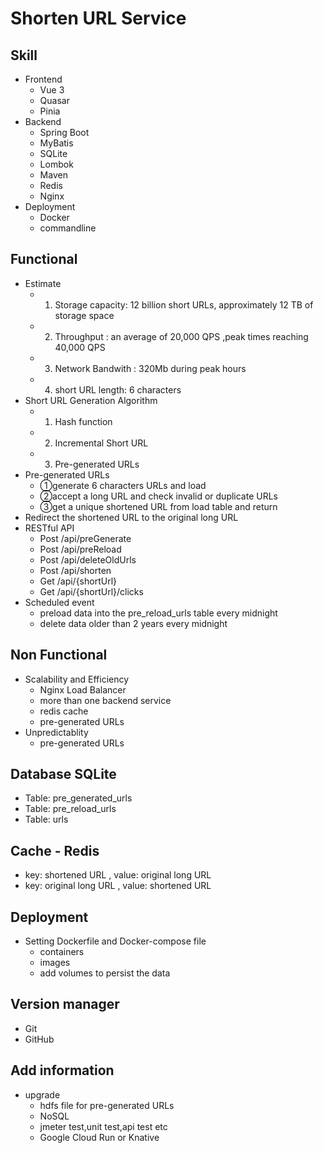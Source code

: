 # Shorten URL Service

## Skill
- Frontend
  - Vue 3
  - Quasar
  - Pinia
- Backend
  - Spring Boot
  - MyBatis
  - SQLite
  - Lombok
  - Maven
  - Redis
  - Nginx
- Deployment
  - Docker
  - commandline

## Functional
- Estimate
  - 1. Storage capacity: 12 billion short URLs, approximately 12 TB of storage space
  - 2. Throughput : an average of 20,000 QPS ,peak times reaching 40,000 QPS
  - 3. Network Bandwith : 320Mb during peak hours
  - 4. short URL length: 6 characters
- Short URL Generation Algorithm
  - 1. Hash function
  - 2. Incremental Short URL
  - 3. Pre-generated URLs
- Pre-generated URLs
  - ①generate 6 characters URLs and load
  - ②accept a long URL and check invalid or duplicate URLs
  - ③get a unique shortened URL from load table and return
- Redirect the shortened URL to the original long URL
- RESTful API
  - Post /api/preGenerate
  - Post /api/preReload
  - Post /api/deleteOldUrls
  - Post /api/shorten
  - Get /api/{shortUrl}
  - Get /api/{shortUrl}/clicks
- Scheduled event
  - preload data into the pre_reload_urls table every midnight
  - delete data older than 2 years every midnight

## Non Functional
- Scalability and Efficiency
  - Nginx Load Balancer
  - more than one backend service
  - redis cache
  - pre-generated URLs
- Unpredictablity
  - pre-generated URLs

## Database SQLite
- Table: pre_generated_urls
- Table: pre_reload_urls
- Table: urls
  
## Cache - Redis
- key: shortened URL , value: original long URL
- key: original long URL , value: shortened URL

## Deployment
- Setting Dockerfile and Docker-compose file
  - containers
  - images
  - add volumes to persist the data

## Version manager
- Git
- GitHub

## Add information
- upgrade
  - hdfs file for pre-generated URLs
  - NoSQL
  - jmeter test,unit test,api test etc
  - Google Cloud Run or Knative